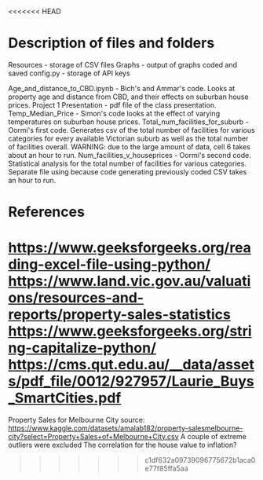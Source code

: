 <<<<<<< HEAD
# Description of files and folders
Resources - storage of CSV files 
Graphs - output of graphs coded and saved
config.py - storage of API keys

Age_and_distance_to_CBD.ipynb - Bich's and Ammar's code. Looks at property age and distance from CBD, and their effects on suburban house prices.
Project 1 Presentation - pdf file of the class presentation.
Temp_Median_Price - Simon's code looks at the effect of varying temperatures on suburban house prices.
Total_num_facilities_for_suburb - Oormi's first code. Generates csv of the total number of facilities for various categories for every available Victorian suburb as well as the total number of facilities overall. WARNING: due to the large amount of data, cell 6 takes about an hour to run. 
Num_facilities_v_houseprices - Oormi's second code. Statistical analysis for the total number of facilities for various categories. Separate file using because code generating previously coded CSV takes an hour to run. 


# References
https://www.geeksforgeeks.org/reading-excel-file-using-python/
https://www.land.vic.gov.au/valuations/resources-and-reports/property-sales-statistics
https://www.geeksforgeeks.org/string-capitalize-python/
https://cms.qut.edu.au/__data/assets/pdf_file/0012/927957/Laurie_Buys_SmartCities.pdf
=======
Property Sales for Melbourne City source: ​​https://www.kaggle.com/datasets/amalab182/property-salesmelbourne-city?select=Property+Sales+of+Melbourne+City.csv 
A couple of extreme outliers were excluded
The correlation for the house value to inflation?
>>>>>>> c1df632a09739096775672b1aca0e77f85ffa5aa
